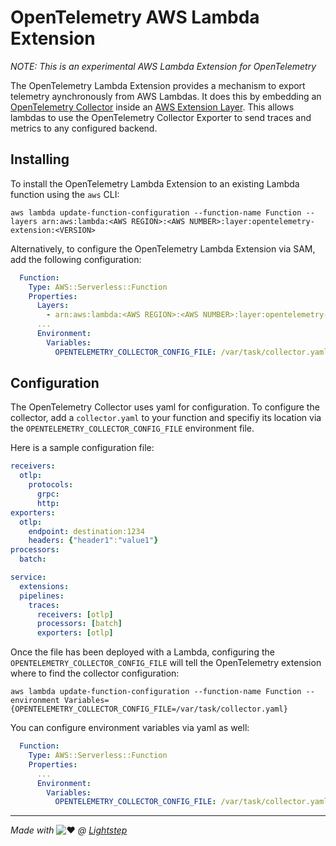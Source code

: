 # OpenTelemetry AWS Lambda Extension
*NOTE: This is an experimental AWS Lambda Extension for OpenTelemetry*

The OpenTelemetry Lambda Extension provides a mechanism to export telemetry aynchronously from AWS Lambdas. It does this by embedding an [OpenTelemetry Collector](https://github.com/open-telemetry/opentelemetry-collector) inside an [AWS Extension Layer](https://aws.amazon.com/blogs/compute/introducing-aws-lambda-extensions-in-preview/). This allows lambdas to use the OpenTelemetry Collector Exporter to send traces and metrics to any configured backend.

## Installing

To install the OpenTelemetry Lambda Extension to an existing Lambda function using the `aws` CLI:

```
aws lambda update-function-configuration --function-name Function --layers arn:aws:lambda:<AWS REGION>:<AWS NUMBER>:layer:opentelemetry-extension:<VERSION>
```

Alternatively, to configure the OpenTelemetry Lambda Extension via SAM, add the following configuration:

```yaml
  Function:
    Type: AWS::Serverless::Function
    Properties:
      Layers:
        - arn:aws:lambda:<AWS REGION>:<AWS NUMBER>:layer:opentelemetry-extension:<VERSION>
      ...
      Environment:
        Variables:
          OPENTELEMETRY_COLLECTOR_CONFIG_FILE: /var/task/collector.yaml
```

## Configuration

The OpenTelemetry Collector uses yaml for configuration. To configure the collector, add a `collector.yaml` to your function and specifiy its location via the `OPENTELEMETRY_COLLECTOR_CONFIG_FILE` environment file.

Here is a sample configuration file:

```yaml
receivers:
  otlp:
    protocols:
      grpc:
      http:
exporters:
  otlp:
    endpoint: destination:1234
    headers: {"header1":"value1"}
processors:
  batch:

service:
  extensions:
  pipelines:
    traces:
      receivers: [otlp]
      processors: [batch]
      exporters: [otlp]
```

Once the file has been deployed with a Lambda, configuring the `OPENTELEMETRY_COLLECTOR_CONFIG_FILE` will tell the OpenTelemetry extension where to find the collector configuration:

```
aws lambda update-function-configuration --function-name Function --environment Variables={OPENTELEMETRY_COLLECTOR_CONFIG_FILE=/var/task/collector.yaml}
```

You can configure environment variables via yaml as well:

```yaml
  Function:
    Type: AWS::Serverless::Function
    Properties:
      ...
      Environment:
        Variables:
          OPENTELEMETRY_COLLECTOR_CONFIG_FILE: /var/task/collector.yaml
```

------
*Made with* ![:heart:](https://a.slack-edge.com/production-standard-emoji-assets/10.2/apple-medium/2764-fe0f.png) *@ [Lightstep](http://lightstep.com/)*
